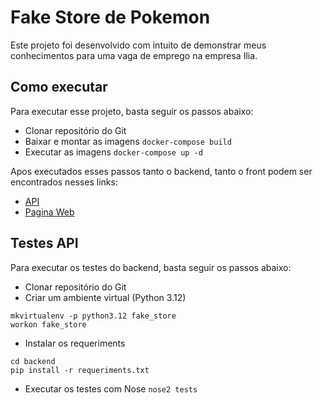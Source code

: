 # Fake Store de Pokemon

Este projeto foi desenvolvido com intuito de demonstrar meus conhecimentos para uma vaga de emprego na empresa Ilia.

## Como executar

Para executar esse projeto, basta seguir os passos abaixo:
* Clonar repositório do Git
* Baixar e montar as imagens
`docker-compose build`
* Executar as imagens
`docker-compose up -d`

Apos executados esses passos tanto o backend, tanto o front podem ser encontrados nesses links:
* [API](http://localhost:8000/docs)
* [Pagina Web](http://localhost:3000)


## Testes API

Para executar os testes do backend, basta seguir os passos abaixo:
* Clonar repositório do Git
* Criar um ambiente virtual (Python 3.12)
```
mkvirtualenv -p python3.12 fake_store
workon fake_store
```
* Instalar os requeriments
```
cd backend
pip install -r requeriments.txt
```
* Executar os testes com Nose
`nose2 tests`